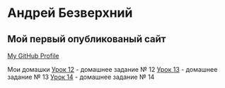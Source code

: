 # Андрей Безверхний
## Мой первый опубликованый сайт
 
[My GitHub Profile](https://github.com/AndreyBezverkhnii "Мой профиль GitHub")          

Мои домашки
[Урок 12](https://andreybezverkhnii.github.io/src/ "Домашка") - домашнее задание № 12
[Урок 13](andreybezverkhnii.github.io/lesson_13/ "Домашка") - домашнее задание № 13
[Урок 14](andreybezverkhnii.github.io/lesson_14/ "Домашка") - домашнее задание № 14
